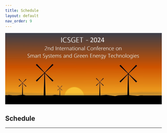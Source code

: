```yaml
---
title: Schedule
layout: default
nav_order: 9
---
```

![](../../assets/images/bg_windmill.jpg)
## Schedule
---
